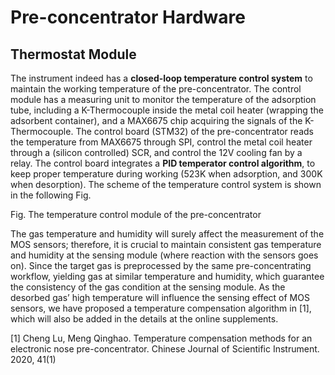 # Pre-concentrator Hardware



## Thermostat Module

The instrument indeed has a **closed-loop temperature control system** to maintain the working temperature of the pre-concentrator. The control module has a measuring unit to monitor the temperature of the adsorption tube, including a K-Thermocouple inside the metal coil heater (wrapping the adsorbent container), and a MAX6675 chip acquiring the signals of the K-Thermocouple. The control board (STM32) of the pre-concentrator reads the temperature from MAX6675 through SPI, control the metal coil heater through a (silicon controlled) SCR, and control the 12V cooling fan by a relay. The control board integrates a **PID temperator control algorithm**, to keep proper temperature during working (523K when adsorption, and 300K when desorption). The scheme of the temperature control system is shown in the following Fig.



Fig. The temperature control module of the pre-concentrator

The gas temperature and humidity will surely affect the measurement of the MOS sensors; therefore, it is crucial to maintain consistent gas temperature and humidity at the sensing module (where reaction with the sensors goes on). Since the target gas is preprocessed by the same pre-concentrating workflow, yielding gas at similar temperature and humidity, which guarantee the consistency of the gas condition at the sensing module. As the desorbed gas’ high temperature will influence the sensing effect of MOS sensors, we have proposed a temperature compensation algorithm in [1], which will also be added in the details at the online supplements.

[1] Cheng Lu, Meng Qinghao. Temperature compensation methods for an electronic nose pre-concentrator. Chinese Journal of Scientific Instrument. 2020, 41(1)

